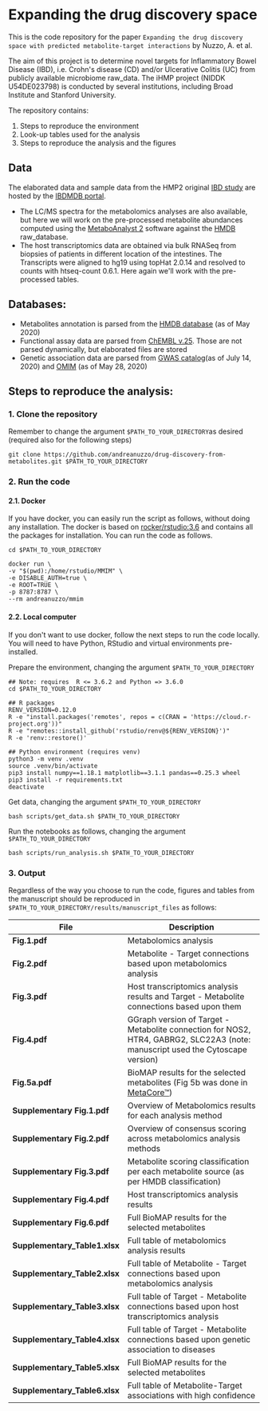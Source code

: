 # Expanding the drug discovery space
This is the code repository for the paper `Expanding the drug discovery space with predicted metabolite-target interactions` by Nuzzo, A. et al. 

The aim of this project is to determine novel targets for Inflammatory Bowel Disease (IBD), i.e. Crohn's disease (CD) and/or Ulcerative Colitis (UC) from publicly available microbiome raw_data. The iHMP project (NIDDK U54DE023798) is conducted by several institutions, including Broad Institute and Stanford University. 

The repository contains:
1. Steps to reproduce the environment 
2. Look-up tables used for the analysis
3. Steps to reproduce the analysis and the figures 


## Data
The elaborated data and sample data from the HMP2 original [IBD study](https://doi.org/10.1038/s41586-019-1237-9) are hosted by the [IBDMDB portal](https://ibdmdb.org).
- The LC/MS spectra for the metabolomics analyses are also available, but here we will work on the pre-processed metabolite abundances computed using the [MetaboAnalyst 2](https://doi.org/10.3390/metabo9030057) software against the [HMDB](https://doi.org/10.1093/nar/gkx1089) raw_database.
- The host transcriptomics data are obtained via bulk RNASeq from biopsies of patients in different location of the intestines. The Transcripts were aligned to hg19 using topHat 2.0.14 and resolved to counts with htseq-count 0.6.1. Here again we'll work with the pre-processed tables.

## Databases:
- Metabolites annotation is parsed from the [HMDB database](https://hmdb.ca) (as of May 2020)
- Functional assay data are parsed from [ChEMBL v.25](https://www.ebi.ac.uk/chembl/). Those are not parsed dynamically, but elaborated files are stored
- Genetic association data are parsed from [GWAS catalog](https://www.ebi.ac.uk/gwas/)(as of July 14, 2020) and [OMIM](https://www.omim.org/) (as of May 28, 2020)

## Steps to reproduce the analysis:

### 1. Clone the repository 

Remember to change the argument `$PATH_TO_YOUR_DIRECTORY`as desired (required also for the following steps)

```
git clone https://github.com/andreanuzzo/drug-discovery-from-metabolites.git $PATH_TO_YOUR_DIRECTORY
```
### 2. Run the code

#### 2.1. Docker 
If you have docker, you can easily run the script as follows, without doing any installation. The docker is based on [rocker/rstudio:3.6](https://www.rocker-project.org) and contains all the packages for installation. You can run the code as follows.
```
cd $PATH_TO_YOUR_DIRECTORY

docker run \
-v "$(pwd):/home/rstudio/MMIM" \
-e DISABLE_AUTH=true \
-e ROOT=TRUE \
-p 8787:8787 \
--rm andreanuzzo/mmim
```


#### 2.2. Local computer 
If you don't want to use docker, follow the next steps to run the code locally. You will need to have Python, RStudio and virtual environments pre-installed.

Prepare the environment, changing the argument `$PATH_TO_YOUR_DIRECTORY`
```
## Note: requires  R <= 3.6.2 and Python => 3.6.0
cd $PATH_TO_YOUR_DIRECTORY

## R packages
RENV_VERSION=0.12.0
R -e "install.packages('remotes', repos = c(CRAN = 'https://cloud.r-project.org'))"
R -e "remotes::install_github('rstudio/renv@${RENV_VERSION}')"
R -e 'renv::restore()'

## Python environment (requires venv)
python3 -m venv .venv
source .venv/bin/activate
pip3 install numpy==1.18.1 matplotlib==3.1.1 pandas==0.25.3 wheel
pip3 install -r requirements.txt
deactivate
```

Get data, changing the argument `$PATH_TO_YOUR_DIRECTORY`
```
bash scripts/get_data.sh $PATH_TO_YOUR_DIRECTORY
```

Run the notebooks as follows, changing the argument `$PATH_TO_YOUR_DIRECTORY`
```
bash scripts/run_analysis.sh $PATH_TO_YOUR_DIRECTORY
```
### 3. Output
Regardless of the way you choose to run the code, figures and tables from the manuscript should be reproduced in `$PATH_TO_YOUR_DIRECTORY/results/manuscript_files` as follows:

| File                       	  | Description                                                                                                |
|-------------------------------|--------------------------------------------------------------------------------------------------------------------------------	|
| **Fig.1.pdf**              	  | Metabolomics analysis                                                                                                          	|
| **Fig.2.pdf**             	  | Metabolite - Target connections based upon metabolomics analysis                                                               	|
| **Fig.3.pdf**              	  | Host transcriptomics analysis results and Target - Metabolite connections based upon them                                      	|
| **Fig.4.pdf**              	  | GGraph version of Target - Metabolite connection for NOS2, HTR4, GABRG2, SLC22A3 (note: manuscript used the Cytoscape version) 	|
| **Fig.5a.pdf**             	  | BioMAP results for the selected metabolites (Fig 5b was done in [MetaCore™](https://portal.genego.com/cgi/data_manager.cgi#))  	|
| **Supplementary Fig.1.pdf**	  | Overview of Metabolomics results for each analysis method                                                                      	|
| **Supplementary Fig.2.pdf**	  | Overview of consensus scoring across metabolomics analysis methods                                                             	|
| **Supplementary Fig.3.pdf**	  | Metabolite scoring classification per each metabolite source (as per HMDB classification)                                      	|
| **Supplementary Fig.4.pdf**	  | Host transcriptomics analysis results                                                                                          	|
| **Supplementary Fig.6.pdf**	  | Full BioMAP results for the selected metabolites                                                                               	|
| **Supplementary_Table1.xlsx** | Full table of metabolomics analysis results                                                                                    	|
| **Supplementary_Table2.xlsx** | Full table of Metabolite - Target connections based upon metabolomics analysis                                                 	|
| **Supplementary_Table3.xlsx** | Full table of Target - Metabolite connections based upon host transcriptomics analysis                                         	|
| **Supplementary_Table4.xlsx** | Full table of Target - Metabolite connections based upon genetic association to diseases                                       	|
| **Supplementary_Table5.xlsx** | Full BioMAP results for the selected metabolites                                                                               	|
| **Supplementary_Table6.xlsx** | Full table of Metabolite-Target associations with high confidence                                                              	|

